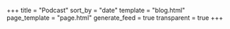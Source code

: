 +++
title = "Podcast"
sort_by = "date"
template = "blog.html"
page_template = "page.html"
generate_feed = true
transparent = true
+++
